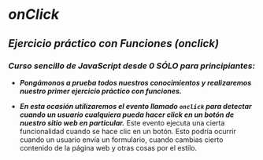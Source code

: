 # **_onClick_**

## **_Ejercicio práctico con Funciones (onclick)_**

### **_Curso sencillo de JavaScript desde 0 SÓLO para principiantes:_**

- **_Pongámonos a prueba todos nuestros conocimientos y realizaremos nuestro primer ejercicio práctico con funciones._**

- **_En esta ocasión utilizaremos el evento llamado ```onclick``` para detectar cuando un usuario cualquiera pueda hacer click en un botón de nuestro sitio web en particular._**
Este evento ejecuta una cierta funcionalidad cuando se hace clic en un botón.
Esto podría ocurrir cuando un usuario envía un formulario, cuando cambias cierto contenido de la página web y otras cosas por el estilo.
